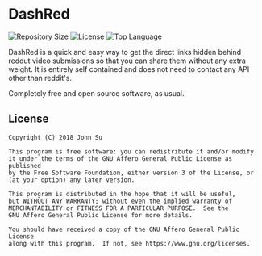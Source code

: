 # DashRed
![Repository Size](https://img.shields.io/github/repo-size/JSN190/DashRed.svg?t&style=flat-square)
![License](https://img.shields.io/github/license/JSN190/DashRed.svg?&style=flat-square)
![Top Language](https://img.shields.io/github/languages/top/JSN190/DashRed.svg?&style=flat-square)

DashRed is a quick and easy way to get the direct links hidden behind reddut video submissions so that you can
share them without any extra weight. It is entirely self contained and does not need to contact any API other than reddit's.

Completely free and open source software, as usual.

## License
```
Copyright (C) 2018 John Su

This program is free software: you can redistribute it and/or modify
it under the terms of the GNU Affero General Public License as published
by the Free Software Foundation, either version 3 of the License, or
(at your option) any later version.

This program is distributed in the hope that it will be useful,
but WITHOUT ANY WARRANTY; without even the implied warranty of
MERCHANTABILITY or FITNESS FOR A PARTICULAR PURPOSE.  See the
GNU Affero General Public License for more details.

You should have received a copy of the GNU Affero General Public License
along with this program.  If not, see https://www.gnu.org/licenses.
```
